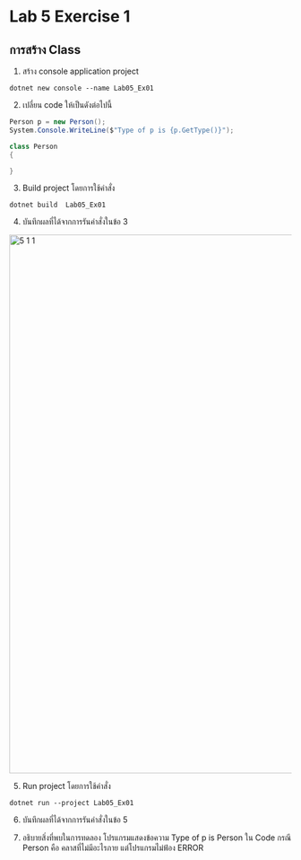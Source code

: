 # Lab 5 Exercise 1

## การสร้าง Class


1. สร้าง console application project

```
dotnet new console --name Lab05_Ex01
```
2. เปลี่ยน code ให้เป็นดังต่อไปนี้

```cs
Person p = new Person();
System.Console.WriteLine($"Type of p is {p.GetType()}");

class Person
{

}
```

3. Build project โดยการใช้คำสั่ง

```
dotnet build  Lab05_Ex01
```

4. บันทึกผลที่ได้จากการรันคำสั่งในข้อ 3
<img width="960" alt="5 1 1" src="https://github.com/NathaphonTan/03376836-OOP-2566-Lab-05/assets/144870609/699998a2-a99e-4414-a25c-d606871dba5c">

5. Run project โดยการใช้คำสั่ง

```
dotnet run --project Lab05_Ex01
```

6. บันทึกผลที่ได้จากการรันคำสั่งในข้อ 5


7. อธิบายสิ่งที่พบในการทดลอง
โปรแกรมแสดงข้อความ Type of p is Person ใน Code กรณี Person คือ คลาสที่ไม่มีอะไรภาย แต่โปรแกรมไม่ฟ้อง ERROR

